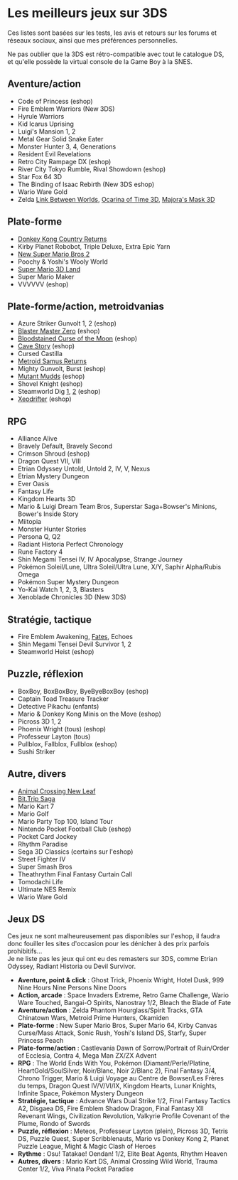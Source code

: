 # Les meilleurs jeux sur 3DS

Ces listes sont basées sur les tests, les avis et retours sur les forums et réseaux sociaux, ainsi que mes préférences personnelles.

Ne pas oublier que la 3DS est rétro-compatible avec tout le catalogue DS, et qu'elle possède la virtual console de la Game Boy à la SNES.

## Aventure/action

- Code of Princess (eshop)
- Fire Emblem Warriors (New 3DS)
- Hyrule Warriors
- Kid Icarus Uprising
- Luigi's Mansion 1, 2
- Metal Gear Solid Snake Eater
- Monster Hunter 3, 4, Generations
- Resident Evil Revelations
- Retro City Rampage DX (eshop)
- River City Tokyo Rumble, Rival Showdown (eshop)
- Star Fox 64 3D
- The Binding of Isaac Rebirth (New 3DS eshop)
- Wario Ware Gold
- Zelda [Link Between Worlds](https://www.cosmo0.fr/critique/the-legend-of-zelda-a-link-between-worlds/), [Ocarina of Time 3D](https://www.cosmo0.fr/critique/critique-express/the-legend-of-zelda-ocarina-of-time-3d/), [Majora's Mask 3D](https://www.cosmo0.fr/critique/critique-express/the-legend-of-zelda-majoras-mask-3d/)

## Plate-forme

- [Donkey Kong Country Returns](https://www.cosmo0.fr/critique/critique-express/donkey-kong-country-returns-3d/)
- Kirby Planet Robobot, Triple Deluxe, Extra Epic Yarn
- [New Super Mario Bros 2](https://www.cosmo0.fr/critique/critique-express/new-super-mario-bros-2/)
- Poochy & Yoshi's Wooly World
- [Super Mario 3D Land](https://www.cosmo0.fr/critique/critique-express/super-mario-3d-land/)
- Super Mario Maker
- VVVVVV (eshop)

## Plate-forme/action, metroidvanias

- Azure Striker Gunvolt 1, 2 (eshop)
- [Blaster Master Zero](https://www.cosmo0.fr/critique/blaster-master-zero/) (eshop)
- [Bloodstained Curse of the Moon](https://www.cosmo0.fr/critique/bloodstained-curse-of-the-moon/) (eshop)
- [Cave Story](https://www.cosmo0.fr/critique/critique-express/cave-story/) (eshop)
- Cursed Castilla
- [Metroid Samus Returns](https://www.cosmo0.fr/critique/metroid-samus-returns/)
- Mighty Gunvolt, Burst (eshop)
- [Mutant Mudds](https://www.cosmo0.fr/critique/mutant-mudds-collection/) (eshop)
- Shovel Knight (eshop)
- Steamworld Dig [1](https://www.cosmo0.fr/critique/critique-express/steamworld-dig/), [2](https://www.cosmo0.fr/critique/steamworld-dig-2/) (eshop)
- [Xeodrifter](https://www.cosmo0.fr/critique/xeodrifter/) (eshop)

## RPG

- Alliance Alive
- Bravely Default, Bravely Second
- Crimson Shroud (eshop)
- Dragon Quest VII, VIII
- Etrian Odyssey Untold, Untold 2, IV, V, Nexus
- Etrian Mystery Dungeon
- Ever Oasis
- Fantasy Life
- Kingdom Hearts 3D
- Mario & Luigi Dream Team Bros, Superstar Saga+Bowser's Minions, Bower's Inside Story
- Miitopia
- Monster Hunter Stories
- Persona Q, Q2
- Radiant Historia Perfect Chronology
- Rune Factory 4
- Shin Megami Tensei IV, IV Apocalypse, Strange Journey
- Pokémon Soleil/Lune, Ultra Soleil/Ultra Lune, X/Y, Saphir Alpha/Rubis Omega
- Pokémon Super Mystery Dungeon
- Yo-Kai Watch 1, 2, 3, Blasters
- Xenoblade Chronicles 3D (New 3DS)

## Stratégie, tactique

- Fire Emblem Awakening, [Fates](https://www.cosmo0.fr/critique/critique-express/fire-emblem-fates/), Echoes
- Shin Megami Tensei Devil Survivor 1, 2
- Steamworld Heist (eshop)

## Puzzle, réflexion

- BoxBoy, BoxBoxBoy, ByeByeBoxBoy (eshop)
- Captain Toad Treasure Tracker
- Detective Pikachu (enfants)
- Mario & Donkey Kong Minis on the Move (eshop)
- Picross 3D 1, 2
- Phoenix Wright (tous) (eshop)
- Professeur Layton (tous)
- Pullblox, Fallblox, Fullblox (eshop)
- Sushi Striker

## Autre, divers

- [Animal Crossing New Leaf](https://www.cosmo0.fr/critique/critique-express/animal-crossing-new-leaf/)
- [Bit.Trip Saga](https://www.cosmo0.fr/critique/critique-express/bit-trip-saga/)
- Mario Kart 7
- Mario Golf
- Mario Party Top 100, Island Tour
- Nintendo Pocket Football Club (eshop)
- Pocket Card Jockey
- Rhythm Paradise
- Sega 3D Classics (certains sur l'eshop)
- Street Fighter IV
- Super Smash Bros
- Theathrythm Final Fantasy Curtain Call
- Tomodachi Life
- Ultimate NES Remix
- Wario Ware Gold

## Jeux DS

Ces jeux ne sont malheureusement pas disponibles sur l'eshop, il faudra donc fouiller les sites d'occasion pour les dénicher à des prix parfois prohibitifs...  
Je ne liste pas les jeux qui ont eu des remasters sur 3DS, comme Etrian Odyssey, Radiant Historia ou Devil Survivor.

- **Aventure, point & click** : Ghost Trick, Phoenix Wright, Hotel Dusk, 999 Nine Hours Nine Persons Nine Doors
- **Action, arcade** : Space Invaders Extreme, Retro Game Challenge, Wario Ware Touched, Bangai-O Spirits, Nanostray 1/2, Bleach the Blade of Fate
- **Aventure/action** : Zelda Phantom Hourglass/Spirit Tracks, GTA Chinatown Wars, Metroid Prime Hunters, Okamiden
- **Plate-forme** : New Super Mario Bros, Super Mario 64, Kirby Canvas Curse/Mass Attack, Sonic Rush, Yoshi's Island DS, Starfy, Super Princess Peach
- **Plate-forme/action** : Castlevania Dawn of Sorrow/Portrait of Ruin/Order of Ecclesia, Contra 4, Mega Man ZX/ZX Advent
- **RPG** : The World Ends With You, Pokémon (Diamant/Perle/Platine, HeartGold/SoulSilver, Noir/Blanc, Noir 2/Blanc 2), Final Fantasy 3/4, Chrono Trigger, Mario & Luigi Voyage au Centre de Bowser/Les Frères du temps, Dragon Quest IV/V/VI/IX, Kingdom Hearts, Lunar Knights, Infinite Space, Pokémon Mystery Dungeon
- **Stratégie, tactique** : Advance Wars Dual Strike 1/2, Final Fantasy Tactics A2, Disgaea DS, Fire Emblem Shadow Dragon, Final Fantasy XII Revenant Wings, Civilization Revolution, Valkyrie Profile Covenant of the Plume, Rondo of Swords
- **Puzzle, réflexion** : Meteos, Professeur Layton (plein), Picross 3D, Tetris DS, Puzzle Quest, Super Scribblenauts, Mario vs Donkey Kong 2, Planet Puzzle League, Might & Magic Clash of Heroes
- **Rythme** : Osu! Tatakae! Oendan! 1/2, Elite Beat Agents, Rhythm Heaven
- **Autres, divers** : Mario Kart DS, Animal Crossing Wild World, Trauma Center 1/2, Viva Pinata Pocket Paradise
